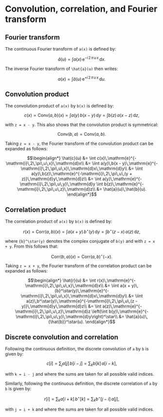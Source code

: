 # Convolution, correlation, and Fourier transform

## Fourier transform

The continuous Fourier transform of ``a(x)`` is defined by:

```math
\hat{a}(u) = \int a(x)\,\mathrm{e}^{-\mathrm{i}\,2\,\pi\,u\,x}\,\mathrm{d}x.
```

The inverse Fourier transform of ``\hat{a}(u)`` then writes:

```math
a(x) = \int \hat{a}(u)\,\mathrm{e}^{+\mathrm{i}\,2\,\pi\,u\,x}\,\mathrm{d}u.
```

## Convolution product

The convolution product of ``a(x)`` by ``b(x)`` is defined by:

```math
c(x) = \mathrm{Conv}(a,b)(x)
= \int a(y)\,b(x - y)\,\mathrm{d}y
= \int b(z)\,a(x - z)\,\mathrm{d}z,
```

with ``z = x - y``. This also shows that the convolution product is
symmetrical:

```math
\mathrm{Conv}(b,a) = \mathrm{Conv}(a,b).
```

Taking ``z = x - y``, the Fourier transform of the convolution product can be
expanded as follows:

```math
\begin{align*}
\hat{c}(u) &= \int c(x)\,\mathrm{e}^{-\mathrm{i}\,2\,\pi\,u\,x}\,\mathrm{d}x\\
&= \iint a(y)\,b(x - y)\,\mathrm{e}^{-\mathrm{i}\,2\,\pi\,u\,x}\,\mathrm{d}x\,\mathrm{d}y\\
&= \iint a(y)\,b(z)\,\mathrm{e}^{-\mathrm{i}\,2\,\pi\,u\,(y + z)}\,\mathrm{d}y\,\mathrm{d}z\\
&= \int a(y)\,\mathrm{e}^{-\mathrm{i}\,2\,\pi\,u\,y}\,\mathrm{d}y
   \int b(z)\,\mathrm{e}^{-\mathrm{i}\,2\,\pi\,u\,z}\,\mathrm{d}z\\
&= \hat{a}(u)\,\hat{b}(u).
\end{align*}
```


## Correlation product

The correlation product of ``a(x)`` by ``b(x)`` is defined by:

```math
r(x) = \mathrm{Corr}(a,b)(x)
= \int a(x + y)\,{b}^\star(y)\,\mathrm{d}y
= \int {b}^\star(z - x)\,a(z)\,\mathrm{d}z,
```

where ``{b}^\star(y)`` denotes the complex conjugate of ``b(y)`` and with ``z =
x + y``. From this follows that:

```math
\mathrm{Corr}(b,a)(x) = {\mathrm{Corr}(a,b)}^\star(-x).
```

Taking ``z = x + y``, the Fourier transform of the correlation product can be
expanded as follows:

```math
\begin{align*}
\hat{r}(u) &= \int r(x)\,\mathrm{e}^{-\mathrm{i}\,2\,\pi\,u\,x}\,\mathrm{d}x\\
&= \iint a(x + y)\,{b}^\star(y)\,\mathrm{e}^{-\mathrm{i}\,2\,\pi\,u\,x}\,\mathrm{d}x\,\mathrm{d}y\\
&= \iint a(z)\,b^\star(y)\,\mathrm{e}^{-\mathrm{i}\,2\,\pi\,u\,(z - y)}\,\mathrm{d}y\,\mathrm{d}z\\
&= \int a(z)\,\mathrm{e}^{-\mathrm{i}\,2\,\pi\,u\,z}\,\mathrm{d}z
   \left(\int b(y)\,\mathrm{e}^{-\mathrm{i}\,2\,\pi\,u\,y}\,\mathrm{d}y\right)^\star\\
&= \hat{a}(u)\,{\hat{b}}^\star(u).
\end{align*}
```

## Discrete convolution and correlation

Following the continuous definition, the discrete convolution of ``a`` by ``b``
is given by:

```math
c[i] = \sum_j a[j]\,b[i - j] = \sum_k b[k]\,a[i - k],
```

with ``k = i - j`` and where the sums are taken for all possible valid indices.

Similarly, following the continuous definition, the discrete correlation of
``a`` by ``b`` is given by:

```math
r[i] = \sum_k a[i + k]\,{b}^\star[k] = \sum_k {b}^\star[j - i]\,a[j],
```

with ``j = i + k`` and where the sums are taken for all possible valid indices.
